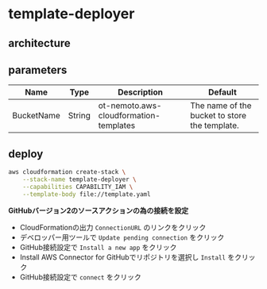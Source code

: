 # template-deployer

## architecture

## parameters

|Name|Type|Description|Default|
|--|--|--|--|
|BucketName|String|ot-nemoto.aws-cloudformation-templates|The name of the bucket to store the template.|

## deploy

```sh
aws cloudformation create-stack \
    --stack-name template-deployer \
    --capabilities CAPABILITY_IAM \
    --template-body file://template.yaml
```

**GitHubバージョン2のソースアクションの為の接続を設定**

- CloudFormationの出力 `ConnectionURL` のリンクをクリック
- デベロッパー用ツールで `Update pending connection` をクリック
- GitHub接続設定で `Install a new app` をクリック
- Install AWS Connector for GitHubでリポジトリを選択し `Install` をクリック
- GitHub接続設定で `connect` をクリック
